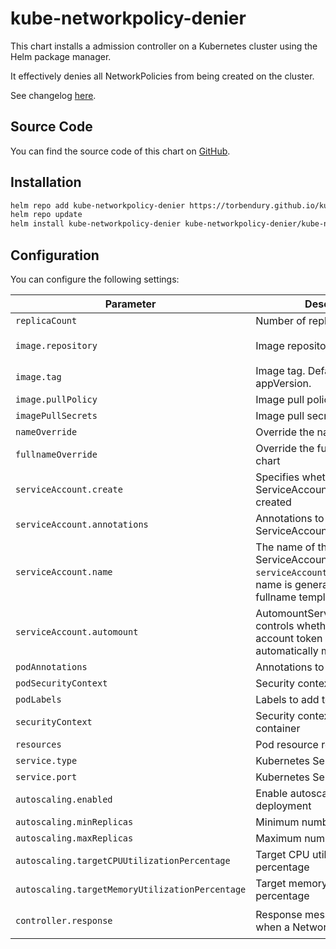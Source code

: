 # kube-networkpolicy-denier

This chart installs a admission controller on a Kubernetes cluster using the Helm package manager.

It effectively denies all NetworkPolicies from being created on the cluster.

See changelog [here](https://github.com/torbendury/kube-networkpolicy-denier/blob/main/CHANGELOG.md).

## Source Code

You can find the source code of this chart on [GitHub](https://github.com/torbendury/kube-networkpolicy-denier).

## Installation

```bash
helm repo add kube-networkpolicy-denier https://torbendury.github.io/kube-networkpolicy-denier
helm repo update
helm install kube-networkpolicy-denier kube-networkpolicy-denier/kube-networkpolicy-denier --create-namespace --namespace kube-networkpolicy-denier
```

## Configuration

You can configure the following settings:

| Parameter                                       | Description                                                                                                                       | Default                                     |
|-------------------------------------------------|-----------------------------------------------------------------------------------------------------------------------------------|---------------------------------------------|
| `replicaCount`                                  | Number of replicas                                                                                                                | `2`                                         |
| `image.repository`                              | Image repository                                                                                                                  | `torbendury/kube-networkpolicy-denier`      |
| `image.tag`                                     | Image tag. Defaults to the Charts appVersion.                                                                                     | `""`                                        |
| `image.pullPolicy`                              | Image pull policy                                                                                                                 | `IfNotPresent`                              |
| `imagePullSecrets`                              | Image pull secrets                                                                                                                | `[]`                                        |
| `nameOverride`                                  | Override the name of the chart                                                                                                    | `""`                                        |
| `fullnameOverride`                              | Override the fullname of the chart                                                                                                | `""`                                        |
| `serviceAccount.create`                         | Specifies whether a ServiceAccount should be created                                                                              | `true`                                      |
| `serviceAccount.annotations`                    | Annotations to add to the ServiceAccount                                                                                          | `{}`                                        |
| `serviceAccount.name`                           | The name of the ServiceAccount. If not set and `serviceAccount.create` is `true`, a name is generated using the fullname template | `""`                                        |
| `serviceAccount.automount`                      | AutomountServiceAccountToken controls whether a service account token should be automatically mounted                             | `true`                                      |
| `podAnnotations`                                | Annotations to add to the pod                                                                                                     | `{}`                                        |
| `podSecurityContext`                            | Security context for the pod                                                                                                      | `{}`                                        |
| `podLabels`                                     | Labels to add to the pod                                                                                                          | `{}`                                        |
| `securityContext`                               | Security context for the container                                                                                                | `{}`                                        |
| `resources`                                     | Pod resource requests and limits                                                                                                  | `{}`                                        |
| `service.type`                                  | Kubernetes Service type                                                                                                           | `ClusterIP`                                 |
| `service.port`                                  | Kubernetes Service port                                                                                                           | `8443`                                      |
| `autoscaling.enabled`                           | Enable autoscaling for the deployment                                                                                             | `true`                                      |
| `autoscaling.minReplicas`                       | Minimum number of replicas                                                                                                        | `2`                                         |
| `autoscaling.maxReplicas`                       | Maximum number of replicas                                                                                                        | `5`                                         |
| `autoscaling.targetCPUUtilizationPercentage`    | Target CPU utilization percentage                                                                                                 | `80`                                        |
| `autoscaling.targetMemoryUtilizationPercentage` | Target memory utilization percentage                                                                                              | `80`                                        |
| `controller.response`                           | Response message to return when a NetworkPolicy is denied                                                                         | `"This webhook denies all NetworkPolicies"` |
